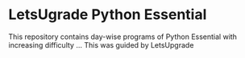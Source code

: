 # LetsUgrade Python Essential
This repository contains day-wise programs of Python Essential with increasing difficulty ...
This was guided by LetsUpgrade
